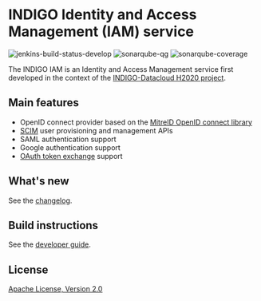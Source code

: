 # INDIGO Identity and Access Management (IAM) service

![jenkins-build-status-develop](https://ci.cloud.cnaf.infn.it/job/indigo-iam/job/iam/job/develop/badge/icon)
![sonarqube-qg](https://sonar.cloud.cnaf.infn.it/api/badges/gate?key=it.infn.mw%3Aiam-parent)
![sonarqube-coverage](https://sonar.cloud.cnaf.infn.it/api/badges/measure?key=it.infn.mw%3Aiam-parent&metric=coverage)

The INDIGO IAM is an Identity and Access Management service first developed in the
context of the [INDIGO-Datacloud H2020 project][indigo-datacloud].

## Main features

- OpenID connect provider based on the [MitreID OpenID connect library][mitreid]
- [SCIM][scim] user provisioning and management APIs
- SAML authentication support
- Google authentication support 
- [OAuth token exchange][token-exchange] support

## What's new

See the [changelog](CHANGELOG.md).

## Build instructions

See the [developer guide](doc/developer.md).

## License

[Apache License, Version 2.0](https://www.apache.org/licenses/LICENSE-2.0)

[indigo-datacloud]: https://www.indigo-datacloud.eu/ 
[mitreid]: https://github.com/mitreid-connect/OpenID-Connect-Java-Spring-Server
[scim]: http://www.simplecloud.info/
[token-exchange]: https://tools.ietf.org/html/draft-ietf-oauth-token-exchange-09
